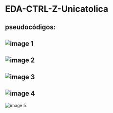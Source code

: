# EDA-CTRL-Z-Unicatolica

## pseudocódigos:

![image 1](https://github.com/user-attachments/assets/6e1d1d2b-ff65-4dd8-a20f-326461d11a6b)<br>
---
![image 2](https://github.com/user-attachments/assets/dfb1ce27-8721-4e24-a4db-dd2e994d170d)<br>
---
![image 3](https://github.com/user-attachments/assets/e21462ea-f8c4-432f-a839-cdb20b5b9cbe)<br>
---
![image 4](https://github.com/user-attachments/assets/5392fbb2-3d1e-45e7-8887-c11e7745c522)<br>
---
![image 5](https://github.com/user-attachments/assets/0097b94e-526a-486d-816a-0fccc977e202)<br>
